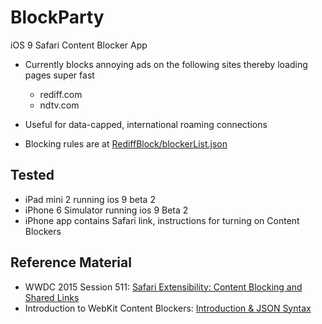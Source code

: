 # BlockParty

iOS 9 Safari Content Blocker App


- Currently blocks annoying ads on the following sites thereby loading pages super fast

  * rediff.com
  * ndtv.com


- Useful for data-capped, international roaming connections
- Blocking rules are at [RediffBlock/blockerList.json](RediffBlock/blockerList.json)

## Tested

- iPad mini 2 running ios 9 beta 2
- iPhone 6 Simulator running ios 9 Beta 2
- iPhone app contains Safari link, instructions for turning on Content Blockers

## Reference Material

* WWDC 2015 Session 511: [Safari Extensibility: Content Blocking and Shared Links](https://developer.apple.com/videos/wwdc/2015/?id=511)
* Introduction to WebKit Content Blockers: [Introduction & JSON Syntax](https://www.webkit.org/blog/3476/content-blockers-first-look/)

